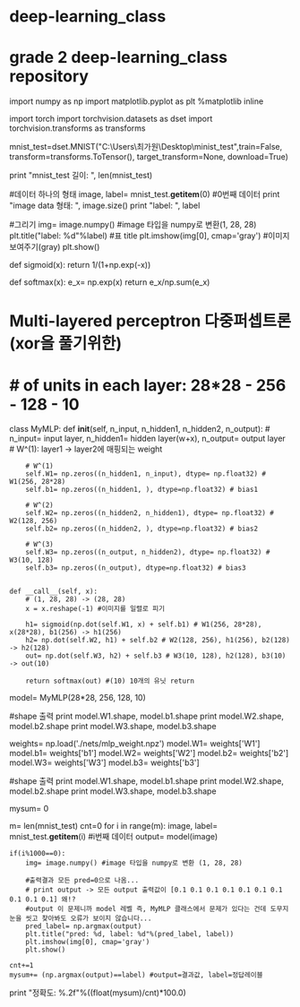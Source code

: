 # deep-learning_class
# grade 2 deep-learning_class repository

import numpy as np
import matplotlib.pyplot as plt
%matplotlib inline

import torch
import torchvision.datasets as dset
import torchvision.transforms as transforms


mnist_test=dset.MNIST("C:\Users\최가원\Desktop\minist_test",train=False, transform=transforms.ToTensor(), target_transform=None, download=True)


print "mnist_test 길이: ", len(mnist_test)


#데이터 하나의 형태
image, label= mnist_test.__getitem__(0) #0번째 데이터
print "image data 형태: ", image.size()
print "label: ", label

#그리기
img= image.numpy() #image 타입을 numpy로 변환(1, 28, 28)
plt.title("label: %d"%label) #표 title
plt.imshow(img[0], cmap='gray') #이미지 보여주기(gray)
plt.show()


def sigmoid(x):
    return 1/(1+np.exp(-x))
    
    
def softmax(x):
    e_x= np.exp(x)
    return e_x/np.sum(e_x)    
    
    
# Multi-layered perceptron 다중퍼셉트론 (xor을 풀기위한)
# # of units in each layer: 28*28 - 256 - 128 - 10
class MyMLP:
    def __init__(self, n_input, n_hidden1, n_hidden2, n_output):
        # n_input= input layer, n_hidden1= hidden layer(w+x), n_output= output layer
        # W^(1): layer1 -> layer2에 매핑되는 weight
        
        # W^(1)
        self.W1= np.zeros((n_hidden1, n_input), dtype= np.float32) # W1(256, 28*28)
        self.b1= np.zeros((n_hidden1, ), dtype=np.float32) # bias1
        
        # W^(2)
        self.W2= np.zeros((n_hidden2, n_hidden1), dtype= np.float32) # W2(128, 256)
        self.b2= np.zeros((n_hidden2, ), dtype=np.float32) # bias2
        
        # W^(3)
        self.W3= np.zeros((n_output, n_hidden2), dtype= np.float32) # W3(10, 128)
        self.b3= np.zeros((n_output), dtype=np.float32) # bias3
        
        
    def __call__(self, x):
        # (1, 28, 28) -> (28, 28)
        x = x.reshape(-1) #이미지를 일렬로 피기
        
        h1= sigmoid(np.dot(self.W1, x) + self.b1) # W1(256, 28*28), x(28*28), b1(256) -> h1(256)
        h2= np.dot(self.W2, h1) + self.b2 # W2(128, 256), h1(256), b2(128) -> h2(128)
        out= np.dot(self.W3, h2) + self.b3 # W3(10, 128), h2(128), b3(10) -> out(10)
        
        return softmax(out) #(10) 10개의 유닛 return
       
       
model= MyMLP(28*28, 256, 128, 10)


#shape 출력
print model.W1.shape, model.b1.shape
print model.W2.shape, model.b2.shape
print model.W3.shape, model.b3.shape


weights= np.load('./nets/mlp_weight.npz')
model.W1= weights['W1']
model.b1= weights['b1']
model.W2= weights['W2']
model.b2= weights['b2']
model.W3= weights['W3']
model.b3= weights['b3']

#shape 출력
print model.W1.shape, model.b1.shape
print model.W2.shape, model.b2.shape
print model.W3.shape, model.b3.shape


mysum= 0

m= len(mnist_test)
cnt=0
for i in range(m):
    image, label= mnist_test.__getitem__(i) #i번째 데이터
    output= model(image)
    
    if(i%1000==0):
        img= image.numpy() #image 타입을 numpy로 변환 (1, 28, 28)
        
        #출력결과 모든 pred=0으로 나옴...
        # print output -> 모든 output 출력값이 [0.1 0.1 0.1 0.1 0.1 0.1 0.1 0.1 0.1 0.1] 왜!?
        #output 이 문제니까 model 레벨 즉, MyMLP 클래스에서 문제가 있다는 건데 도무지 눈을 씻고 찾아봐도 오류가 보이지 않습니다...
        pred_label= np.argmax(output)
        plt.title("pred: %d, label: %d"%(pred_label, label))
        plt.imshow(img[0], cmap='gray')
        plt.show()
        
    cnt+=1
    mysum+= (np.argmax(output)==label) #output=결과값, label=정답레이블
    
print "정확도: %.2f"%((float(mysum)/cnt)*100.0)


